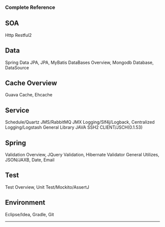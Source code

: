 ### Complete Reference ###
## SOA ##
Http Restful2

## Data ##
Spring Data JPA, JPA, MyBatis
DataBases Overview, Mongodb Database, DataSource

## Cache Overview ##
Guava Cache, Ehcache

## Service ##
Schedule/Quartz
JMS/RabbitMQ
JMX
Logging/Slf4j/Logback, Centralized Logging/Logstash
General Library
JAVA SSH2 CLIENT/JSCH(0.1.53)

## Spring ##
Validation Overview, JQuery Validation, Hibernate Validator
General Utilizes, JSON/JAXB, Date, Email

## Test ##
Test Overview, Unit Test/Mockito/AssertJ

## Environment ##
Eclipse/Idea, Gradle, Git

--------